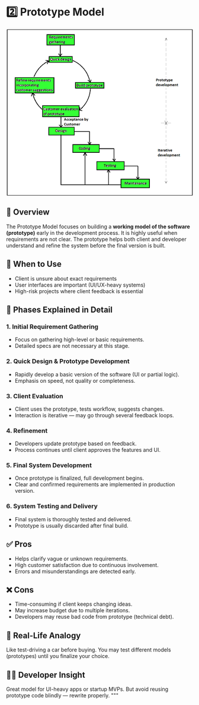 # 2️⃣ Prototype Model

![Prototype Model](https://github.com/ashutoshSnj/SDL-img/blob/main/Prototyping-model.png)

## 📌 Overview
The Prototype Model focuses on building a **working model of the software (prototype)** early in the development process. It is highly useful when requirements are not clear. The prototype helps both client and developer understand and refine the system before the final version is built.

## 🧱 When to Use
- Client is unsure about exact requirements
- User interfaces are important (UI/UX-heavy systems)
- High-risk projects where client feedback is essential

## 🔁 Phases Explained in Detail

### 1. Initial Requirement Gathering
- Focus on gathering high-level or basic requirements.
- Detailed specs are not necessary at this stage.

### 2. Quick Design & Prototype Development
- Rapidly develop a basic version of the software (UI or partial logic).
- Emphasis on speed, not quality or completeness.

### 3. Client Evaluation
- Client uses the prototype, tests workflow, suggests changes.
- Interaction is iterative — may go through several feedback loops.

### 4. Refinement
- Developers update prototype based on feedback.
- Process continues until client approves the features and UI.

### 5. Final System Development
- Once prototype is finalized, full development begins.
- Clear and confirmed requirements are implemented in production version.

### 6. System Testing and Delivery
- Final system is thoroughly tested and delivered.
- Prototype is usually discarded after final build.

## ✅ Pros
- Helps clarify vague or unknown requirements.
- High customer satisfaction due to continuous involvement.
- Errors and misunderstandings are detected early.

## ❌ Cons
- Time-consuming if client keeps changing ideas.
- May increase budget due to multiple iterations.
- Developers may reuse bad code from prototype (technical debt).

## 👟 Real-Life Analogy
Like test-driving a car before buying. You may test different models (prototypes) until you finalize your choice.

## 👨‍💻 Developer Insight
Great model for UI-heavy apps or startup MVPs. But avoid reusing prototype code blindly — rewrite properly.
"""

